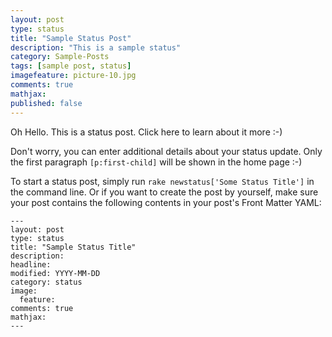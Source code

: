 ```yaml
---
layout: post
type: status
title: "Sample Status Post"
description: "This is a sample status"
category: Sample-Posts
tags: [sample post, status]
imagefeature: picture-10.jpg
comments: true
mathjax:
published: false
---
```

Oh Hello. This is a status post. Click here to learn about it more :-)

Don't worry, you can enter additional details about your status update. Only the first paragraph `[p:first-child]` will be shown in the home page :-)

To start a status post, simply run `rake newstatus['Some Status Title']` in the command line. Or if you want to create the post by yourself, make sure your post contains the following contents in your post's Front Matter YAML:

    ---
    layout: post
    type: status
    title: "Sample Status Title"
    description: 
    headline: 
    modified: YYYY-MM-DD
    category: status
    image: 
      feature: 
    comments: true
    mathjax: 
    ---